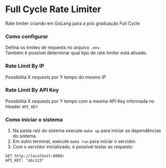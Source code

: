 # Full Cycle Rate Limiter
Rate limiter criando em GoLang para a pós graduação Full Cycle

### Como configurar
Defina os limites de requests no arquivo `.env` \
Também é possível determinar qual tipo de rate limiter está ativado.

### Rate Limit By IP
Possibilita X requests por Y tempo do mesmo IP

### Rate Limit By API Key
Possibilita X requests por Y tempo com a mesma API Key informada no Header `API_KEY`

### Como iniciar o sistema

1. Na pasta raíz do sistema execute `make up` para iniciar as dependências do sistema.
2. Em outro terminal, execute `make run` para iniciar o servidor.
3. Com o servidor inicializado, é possível testar as requests:
```http request
GET http://localhost:8080/
API_KEY: "abc123"
```